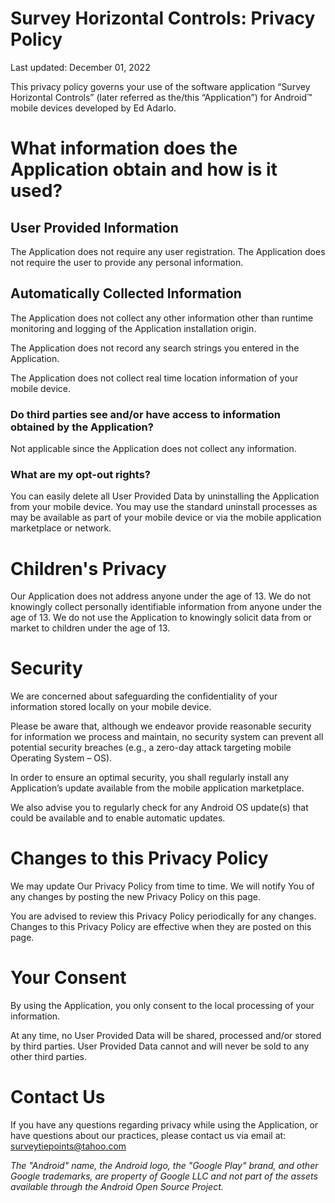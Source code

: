 # Survey Horizontal Controls: Privacy Policy
Last updated: December 01, 2022

This privacy policy governs your use of the software application “Survey Horizontal Controls” 
(later referred as the/this “Application”) for Android™ mobile devices developed by Ed Adarlo.

# What information does the Application obtain and how is it used?
## User Provided Information
The Application does not require any user registration. The Application does not require the user to provide any 
personal information.

## Automatically Collected Information

The Application does not collect any other information other than runtime monitoring and logging
of the Application installation origin.

The Application does not record any search strings you entered in the Application.

The Application does not collect real time location information of your mobile device.

### Do third parties see and/or have access to information obtained by the Application?
Not applicable since the Application does not collect any information.

### What are my opt-out rights?
You can easily delete all User Provided Data by uninstalling the Application from your mobile device. 
You may use the standard uninstall processes as may be available as part of your mobile device or via the 
mobile application marketplace or network.

# Children's Privacy
Our Application does not address anyone under the age of 13. We do not knowingly collect personally 
identifiable information from anyone under the age of 13. We do not use the Application to knowingly 
solicit data from or market to children under the age of 13.

# Security
We are concerned about safeguarding the confidentiality of your information stored locally on your mobile device.

Please be aware that, although we endeavor provide reasonable security for information we process and maintain, no 
security system can prevent all potential security breaches (e.g., a zero-day attack targeting mobile Operating System – OS).

In order to ensure an optimal security, you shall regularly install any Application’s update available from the mobile 
application marketplace.

We also advise you to regularly check for any Android OS update(s) that could be available and to enable automatic updates.

# Changes to this Privacy Policy
We may update Our Privacy Policy from time to time. We will notify You of any changes by posting the new Privacy 
Policy on this page.

You are advised to review this Privacy Policy periodically for any changes. Changes to this Privacy Policy are 
effective when they are posted on this page.

# Your Consent
By using the Application, you only consent to the local processing of your information.

At any time, no User Provided Data will be shared, processed and/or stored by third 
parties. User Provided Data cannot and will never be sold to any other third parties.

# Contact Us
If you have any questions regarding privacy while using the Application, or have questions about our practices, 
please contact us via email at: surveytiepoints@tahoo.com


*The "Android" name, the Android logo, the "Google Play" brand, and other Google trademarks, are property of Google 
LLC and not part of the assets available through the Android Open Source Project.*

